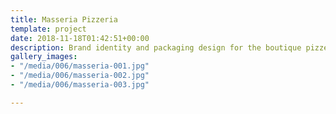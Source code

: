 ```yaml
---
title: Masseria Pizzeria
template: project
date: 2018-11-18T01:42:51+00:00
description: Brand identity and packaging design for the boutique pizzeria chain “Masseria”. The letterforms were adapted from vintage commercial signage throughout the streets of Italy.
gallery_images:
- "/media/006/masseria-001.jpg"
- "/media/006/masseria-002.jpg"
- "/media/006/masseria-003.jpg"

---
```

